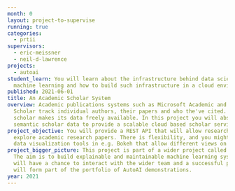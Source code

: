 ```yaml
---
month: 0
layout: project-to-supervise
running: true
categories:
  - prtii
supervisors:
  - eric-meissner
  - neil-d-lawrence
projects:
  - autoai
student_learn: You will learn about the infrastructure behind data science and
  machine learning and how to build such infrastructure in a cloud environment.
published: 2021-06-01
title: An Academic Scholar System
overview: Academic publications systems such as Microsoft Academic and Google
  Scholar track individual authors, their papers and who the've cited. Semantic
  scholar makes its data freely available. In this project you will absorb the
  semantic scholar data to provide a scalable cloud based scholar service.
project_objective: You will provide a REST API that will allow researchers to
  explore academic research papers. There is flexibility, and you might provide
  data visualization tools in e.g. Bokeh that allow different views on the data.
project_bigger_picture: This project is part of a wider project called AutoAI.
  The aim is to build explainable and maintainable machine learning systems. You
  will have a chance to interact with the wider team and a successful project
  will form part of the portfolio of AutoAI demonstrations.
year: 2021
---
```

